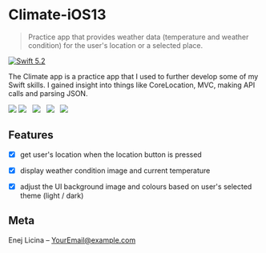 # Climate-iOS13

> Practice app that provides weather data (temperature and weather condition) for the user's location or a selected place.

[![Swift 5.2][swift-image]][swift-url]

The Climate app is a practice app that I used to further develop some of my Swift skills. I gained insight into things like CoreLocation, MVC, making API calls and parsing JSON.

![](header.png)
![](https://github.com/EnejL/Readme-images/blob/master/Climate-iOS13/Simulator%20Screen%20Shot%20-%20iPhone%2011%20Pro%20-%202020-04-19%20at%2021.49.19.png)&nbsp;&nbsp;
![](https://github.com/EnejL/Readme-images/blob/master/Climate-iOS13/Simulator%20Screen%20Shot%20-%20iPhone%2011%20Pro%20-%202020-04-19%20at%2021.49.47.png)&nbsp;&nbsp;
![](https://github.com/EnejL/Readme-images/blob/master/Climate-iOS13/Simulator%20Screen%20Shot%20-%20iPhone%2011%20Pro%20-%202020-04-19%20at%2021.49.56.png)&nbsp;&nbsp;
![](https://github.com/EnejL/Readme-images/blob/master/Climate-iOS13/Simulator%20Screen%20Shot%20-%20iPhone%2011%20Pro%20-%202020-04-19%20at%2021.50.01.png)

## Features

- [x] get user's location when the location button is pressed
- [x] display weather condition image and current temperature
- [x] adjust the UI background image and colours based on user's selected theme (light / dark)


## Meta

Enej Licina – YourEmail@example.com

[swift-image]:https://img.shields.io/badge/swift-3.0-orange.svg
[swift-url]: https://swift.org/
[license-image]: https://img.shields.io/badge/License-MIT-blue.svg
[license-url]: LICENSE
[travis-image]: https://img.shields.io/travis/dbader/node-datadog-metrics/master.svg?style=flat-square
[travis-url]: https://travis-ci.org/dbader/node-datadog-metrics
[codebeat-image]: https://codebeat.co/badges/c19b47ea-2f9d-45df-8458-b2d952fe9dad
[codebeat-url]: https://codebeat.co/projects/github-com-vsouza-awesomeios-com

